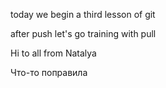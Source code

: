 today we begin a third lesson of git

after push let's go training with pull

Hi to all from Natalya

Что-то поправила
